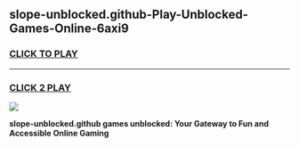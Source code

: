 
## slope-unblocked.github-Play-Unblocked-Games-Online-6axi9
<h3>
<a href="https://premium76.site?title=slope-unblocked.github&ref=25A">CLICK TO PLAY</a></h3>
<hr>

<h3>
<a href="https://premium76.site?title=slope-unblocked.github&ref=25A">CLICK 2 PLAY</a>
  
</h3>

<a href="https://premium76.site?title=slope-unblocked.github&ref=25A"><img src="https://clearcache.store/games.png"></a>


**slope-unblocked.github games unblocked: Your Gateway to Fun and Accessible Online Gaming**
